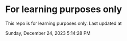 # For learning purposes only
This repo is for learning purposes only.
Last updated at

Sunday, December 24, 2023 5:14:28 PM

